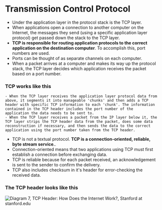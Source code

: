 # Transmission Control Protocol

- Under the application layer in the protocol stack is the TCP layer.
- When applications open a connection to another computer on the Internet, the messages they send (using a specific application layer protocol) get passed down the stack to the TCP layer.
- **TCP is responsible for routing application protocols to the correct application on the destination computer**. To accomplish this, port numbers are used.
- Ports can be thought of as separate channels on each computer.
- When a packet arrives at a computer and makes its way up the protocol stack, the TCP layer decides which application receives the packet based on a port number.

### TCP works like this

    - When the TCP layer receives the application layer protocol data from above, it segments it into manageable 'chunks' and then adds a TCP header with specific TCP information to each 'chunk'. The information contained in the TCP header includes the port number of the application the data needs to be sent to.
    - When the TCP layer receives a packet from the IP layer below it, the TCP layer strips the TCP header data from the packet, does some data reconstruction if necessary, and then sends the data to the correct application using the port number taken from the TCP header.

- TCP is not a textual protocol. **TCP is a connection-oriented, reliable, byte stream service.**.
- Connection-oriented means that two applications using TCP must first establish a connection before exchanging data.
- TCP is reliable because for each packet received, an acknowledgement is sent to the sender to confirm the delivery.
- TCP also includes checksum in it's header for error-checking the received data.

### The TCP header looks like this

![Diagram 7, TCP Header: How Does the Internet Work?, Stanford at stanford.edu](https://web.stanford.edu/class/msande91si/www-spr04/readings/week1/InternetWhitepaper_files/ruswp_diag7.gif)
